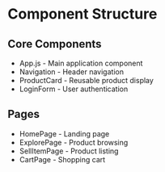 # Component Structure

## Core Components
- App.js - Main application component
- Navigation - Header navigation
- ProductCard - Reusable product display
- LoginForm - User authentication

## Pages
- HomePage - Landing page
- ExplorePage - Product browsing
- SellItemPage - Product listing
- CartPage - Shopping cart
